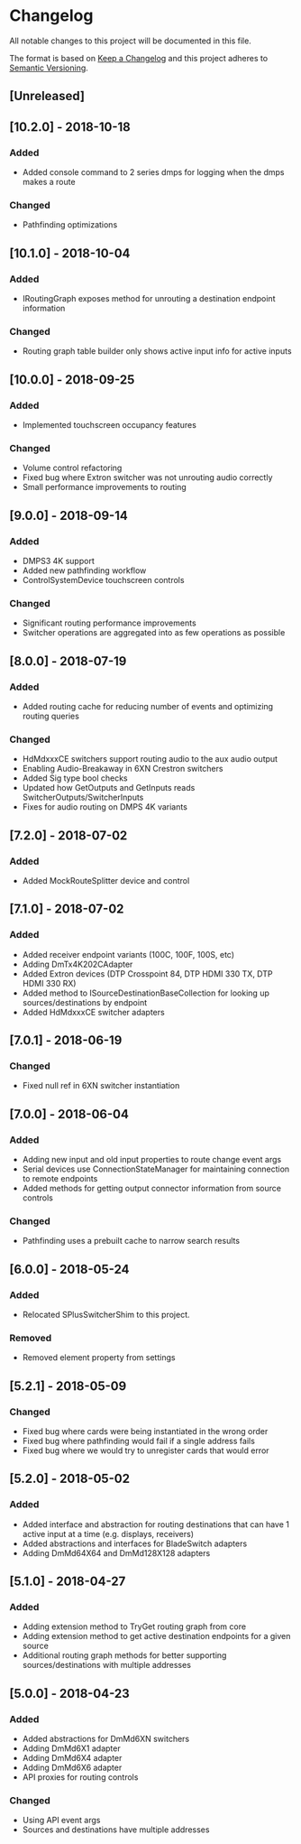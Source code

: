 # Changelog
All notable changes to this project will be documented in this file.

The format is based on [Keep a Changelog](http://keepachangelog.com/en/1.0.0/)
and this project adheres to [Semantic Versioning](http://semver.org/spec/v2.0.0.html).

## [Unreleased]

## [10.2.0] - 2018-10-18
### Added
 - Added console command to 2 series dmps for logging when the dmps makes a route

### Changed
 - Pathfinding optimizations

## [10.1.0] - 2018-10-04
### Added
 - IRoutingGraph exposes method for unrouting a destination endpoint information
 
### Changed
 - Routing graph table builder only shows active input info for active inputs

## [10.0.0] - 2018-09-25
### Added
 - Implemented touchscreen occupancy features

### Changed
 - Volume control refactoring
 - Fixed bug where Extron switcher was not unrouting audio correctly
 - Small performance improvements to routing

## [9.0.0] - 2018-09-14
### Added
 - DMPS3 4K support
 - Added new pathfinding workflow
 - ControlSystemDevice touchscreen controls

### Changed
 - Significant routing performance improvements
 - Switcher operations are aggregated into as few operations as possible

## [8.0.0] - 2018-07-19
### Added
 - Added routing cache for reducing number of events and optimizing routing queries 

### Changed
 - HdMdxxxCE switchers support routing audio to the aux audio output
 - Enabling Audio-Breakaway in 6XN Crestron switchers
 - Added Sig type bool checks
 - Updated how GetOutputs and GetInputs reads SwitcherOutputs/SwitcherInputs
 - Fixes for audio routing on DMPS 4K variants

## [7.2.0] - 2018-07-02
### Added
 - Added MockRouteSplitter device and control

## [7.1.0] - 2018-07-02
### Added
 - Added receiver endpoint variants (100C, 100F, 100S, etc)
 - Adding DmTx4K202CAdapter
 - Added Extron devices (DTP Crosspoint 84, DTP HDMI 330 TX, DTP HDMI 330 RX)
 - Added method to ISourceDestinationBaseCollection for looking up sources/destinations by endpoint
 - Added HdMdxxxCE switcher adapters

## [7.0.1] - 2018-06-19
### Changed
 - Fixed null ref in 6XN switcher instantiation

## [7.0.0] - 2018-06-04
### Added
 - Adding new input and old input properties to route change event args
 - Serial devices use ConnectionStateManager for maintaining connection to remote endpoints
 - Added methods for getting output connector information from source controls

### Changed
 - Pathfinding uses a prebuilt cache to narrow search results

## [6.0.0] - 2018-05-24
### Added
 - Relocated SPlusSwitcherShim to this project.

### Removed
 - Removed element property from settings

## [5.2.1] - 2018-05-09
### Changed
 - Fixed bug where cards were being instantiated in the wrong order
 - Fixed bug where pathfinding would fail if a single address fails
 - Fixed bug where we would try to unregister cards that would error

## [5.2.0] - 2018-05-02
### Added
 - Added interface and abstraction for routing destinations that can have 1 active input at a time (e.g. displays, receivers)
 - Added abstractions and interfaces for BladeSwitch adapters
 - Adding DmMd64X64 and DmMd128X128 adapters

## [5.1.0] - 2018-04-27
### Added
 - Adding extension method to TryGet routing graph from core
 - Adding extension method to get active destination endpoints for a given source
 - Additional routing graph methods for better supporting sources/destinations with multiple addresses

## [5.0.0] - 2018-04-23
### Added
 - Added abstractions for DmMd6XN switchers
 - Adding DmMd6X1 adapter
 - Adding DmMd6X4 adapter
 - Adding DmMd6X6 adapter
 - API proxies for routing controls
 
### Changed
 - Using API event args
 - Sources and destinations have multiple addresses
 